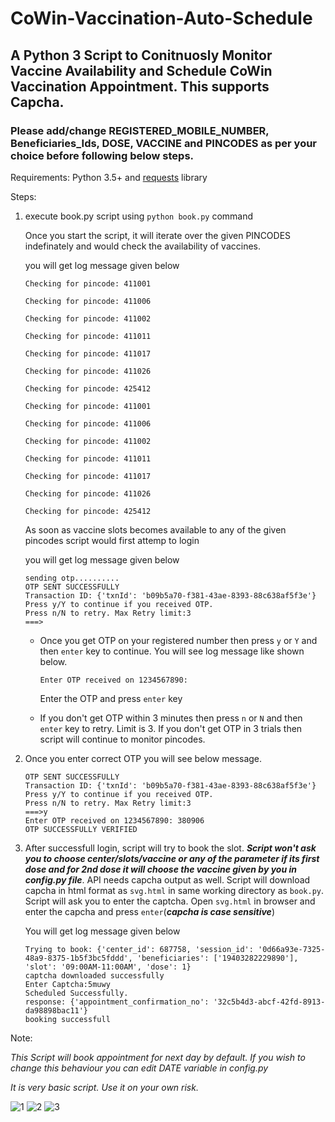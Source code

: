 # CoWin-Vaccination-Auto-Schedule
## A Python 3 Script to Conitnuosly Monitor Vaccine Availability and Schedule CoWin Vaccination Appointment. This supports Capcha.  

### Please add/change REGISTERED_MOBILE_NUMBER, Beneficiaries_Ids, DOSE, VACCINE and PINCODES as per your choice before following below steps.

Requirements:
Python 3.5+ and [requests](https://pypi.org/project/requests/) library

Steps:

1. execute book.py script using ```python book.py``` command

    Once you start the script, it will iterate over the given PINCODES indefinately and would check the availability of vaccines. 
    
    you will get log message given below
    
    ```
    Checking for pincode: 411001

    Checking for pincode: 411006

    Checking for pincode: 411002

    Checking for pincode: 411011

    Checking for pincode: 411017

    Checking for pincode: 411026

    Checking for pincode: 425412
    
    Checking for pincode: 411001

    Checking for pincode: 411006

    Checking for pincode: 411002

    Checking for pincode: 411011

    Checking for pincode: 411017

    Checking for pincode: 411026

    Checking for pincode: 425412
    ``` 
    
   As soon as vaccine slots becomes available to any of the given pincodes script would first attemp to login
   
   you will get log message given below
   
    ```
    sending otp..........
    OTP SENT SUCCESSFULLY
    Transaction ID: {'txnId': 'b09b5a70-f381-43ae-8393-88c638af5f3e'}
    Press y/Y to continue if you received OTP.
    Press n/N to retry. Max Retry limit:3
    ===>
    ```  

      -  Once you get OTP on your registered number then press ```y``` or ```Y``` and then ```enter``` key to continue.
          You will see log message like shown below.

          ```
          Enter OTP received on 1234567890: 
          ```

          Enter the OTP and press ```enter``` key

      -   If you don't get OTP within 3 minutes then press ```n``` or ```N``` and then ```enter``` key to retry. Limit is 3. If you don't get OTP in 3 trials then script will continue to monitor pincodes.

2.  Once you enter correct OTP you will see below message.

    ```sending otp..........
    OTP SENT SUCCESSFULLY
    Transaction ID: {'txnId': 'b09b5a70-f381-43ae-8393-88c638af5f3e'}
    Press y/Y to continue if you received OTP.
    Press n/N to retry. Max Retry limit:3
    ===>y      
    Enter OTP received on 1234567890: 380906
    OTP SUCCESSFULLY VERIFIED
    ```
3.  After successfull login, script will try to book the slot. ***Script won't ask you to choose center/slots/vaccine or any of the parameter if its first dose and for 2nd dose it will choose the vaccine given by you in config.py file***. 
    API needs capcha output as well. Script will download capcha in html format as ```svg.html``` in same working directory as ```book.py```. Script will ask you to enter the captcha. Open ```svg.html``` in browser and enter the capcha and press ```enter```(***capcha is case sensitive***)
    
    You will get log message given below
    
    ```
    Trying to book: {'center_id': 687758, 'session_id': '0d66a93e-7325-48a9-8375-1b5f3bc5fddd', 'beneficiaries': ['19403282229890'], 'slot': '09:00AM-11:00AM', 'dose': 1}
    captcha downloaded successfully
    Enter Captcha:5muwy
    Scheduled Successfully.
    response: {'appointment_confirmation_no': '32c5b4d3-abcf-42fd-8913-da98898bac11'}
    booking successfull
    ```
    
Note: 

*This Script will book appointment for next day by default. If you wish to change this behaviour you can edit DATE variable in config.py*

*It is very basic script. Use it on your own risk.*   



![1](https://user-images.githubusercontent.com/14833831/117652838-4b902e00-b1b1-11eb-90c0-4289f2ec62c4.png)
![2](https://user-images.githubusercontent.com/14833831/117652861-52b73c00-b1b1-11eb-9441-1f2f5cf509b9.png)
![3](https://user-images.githubusercontent.com/14833831/117652865-534fd280-b1b1-11eb-9b71-1c497a052f34.png)



